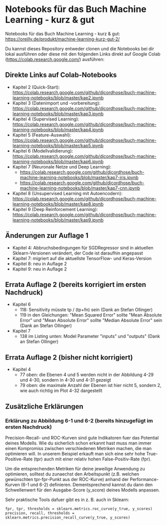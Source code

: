 # Notebooks für das Buch Machine Learning - kurz &amp; gut

Notebooks für das Buch Machine Learning - kurz &amp; gut: https://oreilly.de/produkt/machine-learning-kurz-gut-2/

Du kannst dieses Repository entweder clonen und die Notebooks bei dir lokal ausführen oder diese mit den folgenden Links direkt auf Google Colab (https://colab.research.google.com/) ausführen:

## Direkte Links auf Colab-Notebooks
* Kapitel 2 (Quick-Start): https://colab.research.google.com/github/djcordhose/buch-machine-learning-notebooks/blob/master/kap2.ipynb
* Kapitel 3 (Datenimport und -vorbereitung): https://colab.research.google.com/github/djcordhose/buch-machine-learning-notebooks/blob/master/kap3.ipynb
* Kapitel 4 (Supervised Learning): https://colab.research.google.com/github/djcordhose/buch-machine-learning-notebooks/blob/master/kap4.ipynb
* Kapitel 5 (Feature-Auswahl): https://colab.research.google.com/github/djcordhose/buch-machine-learning-notebooks/blob/master/kap5.ipynb
* Kapitel 6 (Modellvalidierung): https://colab.research.google.com/github/djcordhose/buch-machine-learning-notebooks/blob/master/kap6.ipynb
* Kapitel 7 (Neuronale Netze und Deep Learning):
  * https://colab.research.google.com/github/djcordhose/buch-machine-learning-notebooks/blob/master/kap7-iris.ipynb
  * https://colab.research.google.com/github/djcordhose/buch-machine-learning-notebooks/blob/master/kap7-cnn.ipynb
* Kapitel 8 (Unsupervised Learning mit Autoencodern): https://colab.research.google.com/github/djcordhose/buch-machine-learning-notebooks/blob/master/kap8.ipynb
* Kapitel 9 (Deep Reinforcement Learning): https://colab.research.google.com/github/djcordhose/buch-machine-learning-notebooks/blob/master/kap9.ipynb

## Änderungen zur Auflage 1
* Kapitel 4: Abbruchsbedingungen für SGDRegressor sind in aktuellen Sklearn-Versionen verändert, der Code ist daraufhin angepasst
* Kapitel 7: migriert auf die aktuellste TensorFlow- und Keras-Version
* Kapitel 8: neu in Auflage 2
* Kapitel 9: neu in Auflage 2

## Errata Auflage 2 (bereits korrigiert im ersten Nachdruck)
* Kapitel 6
  * 118: Sensitivity müsste tp / (tp+fn) sein (Dank an Stefan Ollinger)
  * 119 in den Gleichungen: "Mean Squared Error" sollte "Mean Absolute Error" und "Mean Absolute Error" sollte "Median Absolute Error" sein  (Dank an Stefan Ollinger)
* Kapitel 7
  * 138 im Listing unten: Model Parameter "inputs" und "outputs" (Dank an Stefan Ollinger)

## Errata Auflage 2 (bisher nicht korrigiert)
* Kapitel 4
  * 77 oben: die Ebenen 4 und 5 werden nicht in der Abbildung 4-29 und 4-30, sondern in 4-30 und 4-31 gezeigt
  * 79 oben: die maximale Anzahl der Ebenen ist hier nicht 5, sondern 2, wie auch richtig im Plot 4-32 dargestellt


## Zusätzliche Erklärungen

### Erklärung zu Abbildung 6-1 und 6-2 (bereits hinzugefügt im ersten Nachdruck)

Precision-Recall- und ROC-Kurven sind gute Indikatoren fuer das Potential deines Modells.
Wie du sicherlich schon erkannt hast muss man immer einen Kompromiss zwischen verschiedenen 
Metriken machen, die man optimieren will.
In unserem Beispiel erkauft man sich eine sehr hohe True-Positive-Rate (tpr) auch mit 
einer relativ hohen False-Positiv-Rate (fpr).

Um die entsprechenden Metriken für deine jeweilige Anwendung zu optimieren, solltest du 
zunaechst den Arbeitspunkt (z.B. welchen gewünschten tpr-fpr-Punkt aus der ROC-Kurve) anhand der Performance-Kurven (6-1 und 6-2) definieren.
Dementsprechend kannst du dann den Schwellenwert für den Ausgabe-Score (y_score) deines Modells anpassen.

Sehr praktische Tools dafuer gibt es in z. B. auch in Sklearn:

```
fpr, tpr, thresholds = sklearn.metrics.roc_curve(y_true, y_scores)
precision, recall, thresholds = sklearn.metrics.precision_recall_curve(y_true, y_scores)
```
